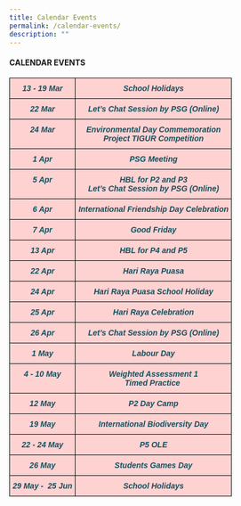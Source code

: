 ```yaml
---
title: Calendar Events
permalink: /calendar-events/
description: ""
---
```


<h4><strong>CALENDAR EVENTS</strong></h4>

<style type="text/css">
.tg  {border-collapse:collapse;border-spacing:0;}
.tg td{border-color:black;border-style:solid;border-width:1px;font-family:Arial, sans-serif;font-size:14px;
  overflow:hidden;padding:10px 5px;word-break:normal;}
.tg th{border-color:black;border-style:solid;border-width:1px;font-family:Arial, sans-serif;font-size:14px;
  font-weight:normal;overflow:hidden;padding:10px 5px;word-break:normal;}
.tg .tg-m8iq{background-color:#FFD2D2;color:#134F5C;font-style:italic;font-weight:bold;text-align:center;vertical-align:top}
</style>
<table class="tg">
<thead>
  <tr>
    <td class="tg-m8iq"><span style="color:#134F5C">13 - 19 Mar</span>  </td>
    <td class="tg-m8iq">School Holidays</td>
  </tr>
  <tr>
    <td class="tg-m8iq"><span style="color:#134F5C">22 Mar</span>  </td>
    <td class="tg-m8iq">Let’s Chat Session by PSG (Online)</td>
  </tr>
  <tr>
    <td class="tg-m8iq"><span style="color:#134F5C">24 Mar</span>  </td>
    <td class="tg-m8iq">Environmental Day Commemoration<br>Project TIGUR Competition</td>
  </tr>
  <tr>
    <td class="tg-m8iq"><span style="color:#134F5C">1 Apr</span>  </td>
    <td class="tg-m8iq">PSG Meeting</td>
  </tr>
  <tr>
    <td class="tg-m8iq"><span style="color:#134F5C">5 Apr</span>  </td>
    <td class="tg-m8iq">HBL for P2 and P3<br>Let’s Chat Session by PSG (Online)</td>
  </tr>
  <tr>
    <td class="tg-m8iq"><span style="color:#134F5C">6 Apr</span>  </td>
    <td class="tg-m8iq">International Friendship Day Celebration</td>
  </tr>
  <tr>
    <td class="tg-m8iq"><span style="color:#134F5C">7 Apr</span>  </td>
    <td class="tg-m8iq">Good Friday</td>
  </tr>
  <tr>
    <td class="tg-m8iq"><span style="color:#134F5C">13 Apr</span>  </td>
    <td class="tg-m8iq">HBL for P4 and P5</td>
  </tr>
  <tr>
    <td class="tg-m8iq"><span style="color:#134F5C">22 Apr</span>  </td>
    <td class="tg-m8iq">Hari Raya Puasa</td>
  </tr>
  <tr>
    <td class="tg-m8iq"><span style="color:#134F5C">24 Apr</span>  </td>
    <td class="tg-m8iq">Hari Raya Puasa School Holiday</td>
  </tr>
  <tr>
    <td class="tg-m8iq"><span style="color:#134F5C">25 Apr</span>  </td>
    <td class="tg-m8iq">Hari Raya Celebration</td>
  </tr>
  <tr>
    <td class="tg-m8iq"><span style="color:#134F5C">26 Apr</span>  </td>
    <td class="tg-m8iq">Let’s Chat Session by PSG (Online)</td>
  </tr>
  <tr>
    <td class="tg-m8iq"><span style="color:#134F5C">1 May</span>  </td>
    <td class="tg-m8iq">Labour Day</td>
  </tr>
  <tr>
    <td class="tg-m8iq"><span style="color:#134F5C">4 - 10 May</span>  </td>
    <td class="tg-m8iq">Weighted Assessment 1<br>Timed Practice </td>
  </tr>
  <tr>
    <td class="tg-m8iq"><span style="color:#134F5C">12 May</span>  </td>
    <td class="tg-m8iq">P2 Day Camp</td>
  </tr>
  <tr>
    <td class="tg-m8iq"><span style="color:#134F5C">19 May</span>  </td>
    <td class="tg-m8iq">International Biodiversity Day</td>
  </tr>
  <tr>
    <td class="tg-m8iq"><span style="color:#134F5C">22 - 24 May</span>  </td>
    <td class="tg-m8iq">P5 OLE</td>
  </tr>
  <tr>
    <td class="tg-m8iq"><span style="color:#134F5C">26 May</span>  </td>
    <td class="tg-m8iq">Students Games Day</td>
  </tr>
  <tr>
    <td class="tg-m8iq"><span style="color:#134F5C">29 May -  25 Jun</span>  </td>
    <td class="tg-m8iq">School Holidays</td>
  </tr>
</thead>
</table>